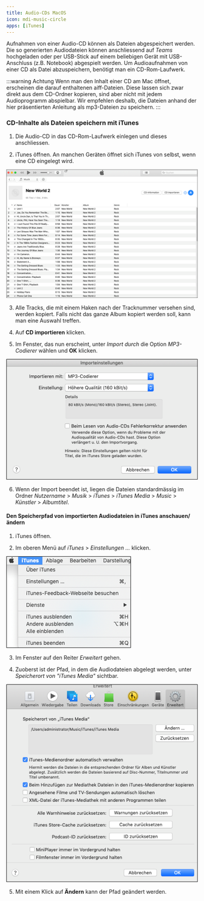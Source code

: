 ```yaml
---
title: Audio-CDs MacOS
icon: mdi-music-circle
apps: [iTunes]
---
```




Aufnahmen von einer Audio-CD können als Dateien abgespeichert werden. Die so generierten Audiodateien können anschliessend auf _Teams_ hochgeladen oder per USB-Stick auf einem beliebigen Gerät mit USB-Anschluss (z.B. Notebook) abgespielt werden. Um Audioaufnahmen von einer CD als Datei abzuspeichern, benötigt man ein CD-Rom-Laufwerk.

:::warning Achtung
Wenn man den Inhalt einer CD am Mac öffnet, erscheinen die darauf enthaltenen aiff-Dateien. Diese lassen sich zwar direkt aus dem CD-Ordner kopieren, sind aber nicht mit jedem Audioprogramm abspielbar. Wir empfehlen deshalb, die Dateien anhand der hier präsentierten Anleitung als mp3-Dateien zu speichern. 
:::


### CD-Inhalte als Dateien speichern mit iTunes


1. Die Audio-CD in das CD-Rom-Laufwerk einlegen und dieses anschliessen.

2. iTunes öffnen. An manchen Geräten öffnet sich iTunes von selbst, wenn eine CD eingelegt wird.

![](./images/CDkopieren-mac02.png)

3. Alle Tracks, die mit einem Haken nach der Tracknummer versehen sind, werden kopiert. Falls nicht das ganze Album kopiert werden soll, kann man eine Auswahl treffen.

4. Auf __CD importieren__ klicken.

5. Im Fenster, das nun erscheint, unter _Import durch_ die Option _MP3-Codierer_ wählen und __OK__ klicken.

![](./images/CDkopieren-mac03.png)

6. Wenn der Import beendet ist, liegen die Dateien standardmässig im Ordner _Nutzername_ > _Musik_ > _iTunes_ > _iTunes Media_ > _Music_ > _Künstler_ > _Albumtitel_.

#### Den Speicherpfad von importierten Audiodateien in iTunes anschauen/ändern

1. iTunes öffnen.

2. Im oberen Menü auf _iTunes_ > _Einstellungen ..._ klicken.

![](./images/CDkopieren-mac01.png)

3. Im Fenster auf den Reiter _Erweitert_ gehen.

4. Zuoberst ist der Pfad, in dem die Audiodateien abgelegt werden, unter _Speicherort von "iTunes Media"_ sichtbar.

![](./images/CDkopieren-mac04.png)

5. Mit einem Klick auf __Ändern__ kann der Pfad geändert werden.
